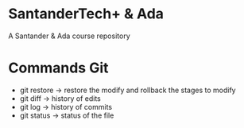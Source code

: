 # SantanderTech+ & Ada
A Santander &amp; Ada course repository


# Commands Git

* git restore -> restore the modify and rollback the stages to modify 
* git diff -> history of edits
* git log -> history of commits
* git status -> status of the file